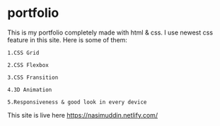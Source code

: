 # portfolio
This is my portfolio completely made with html & css.
I use newest css feature in this site. Here is some of them:

    1.CSS Grid

    2.CSS Flexbox

    3.CSS Fransition

    4.3D Animation

    5.Responsiveness & good look in every device


This site is live here https://nasimuddin.netlify.com/
